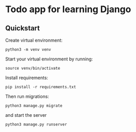 Todo app for learning Django
============================


Quickstart
----------

Create virtual environment:

    python3 -m venv venv

Start your virtual environment by running:

    source venv/bin/activate

Install requirements:

    pip install -r requirements.txt

Then run migrations:

    python3 manage.py migrate

and start the server

    python3 manage.py runserver
